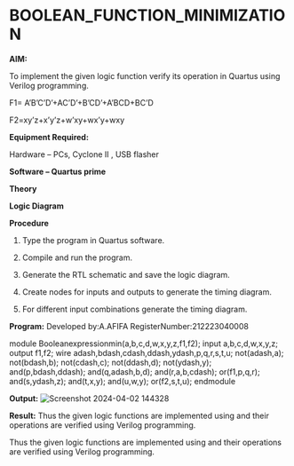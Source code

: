 # BOOLEAN_FUNCTION_MINIMIZATION

**AIM:**

To implement the given logic function verify its operation in Quartus using Verilog programming.

F1= A’B’C’D’+AC’D’+B’CD’+A’BCD+BC’D 

F2=xy’z+x’y’z+w’xy+wx’y+wxy

**Equipment Required:**

Hardware – PCs, Cyclone II , USB flasher

**Software – Quartus prime**

**Theory**

**Logic Diagram**

**Procedure**

1.	Type the program in Quartus software.

2.	Compile and run the program.

3.	Generate the RTL schematic and save the logic diagram.

4.	Create nodes for inputs and outputs to generate the timing diagram.

5.	For different input combinations generate the timing diagram.


**Program:**
Developed by:A.AFIFA
RegisterNumber:212223040008

module Booleanexpressionmin(a,b,c,d,w,x,y,z,f1,f2); input a,b,c,d,w,x,y,z; output f1,f2; wire adash,bdash,cdash,ddash,ydash,p,q,r,s,t,u; not(adash,a); not(bdash,b); not(cdash,c); not(ddash,d); not(ydash,y); and(p,bdash,ddash); and(q,adash,b,d); and(r,a,b,cdash); or(f1,p,q,r); and(s,ydash,z); and(t,x,y); and(u,w,y); or(f2,s,t,u); endmodule




**Output:**
![Screenshot 2024-04-02 144328](https://github.com/afifa17112005/BOOLEAN_FUNCTION_MINIMIZATION/assets/147080931/6ba53805-b59e-41e0-bd72-f1f191a9a30b)





**Result:**
Thus the given logic functions are implemented using and their operations are verified using Verilog programming.



Thus the given logic functions are implemented using and their operations are verified using Verilog programming.

